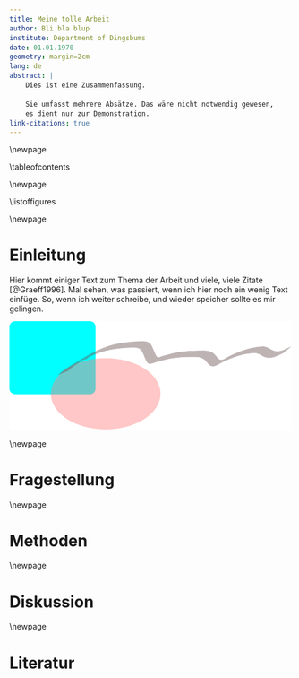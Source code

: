 ```yaml
---
title: Meine tolle Arbeit
author: Bli bla blup
institute: Department of Dingsbums
date: 01.01.1970
geometry: margin=2cm
lang: de
abstract: |
    Dies ist eine Zusammenfassung.

    Sie umfasst mehrere Absätze. Das wäre nicht notwendig gewesen,
    es dient nur zur Demonstration.
link-citations: true    
---
```

\newpage

\tableofcontents

\newpage

\listoffigures

\newpage

# Einleitung
Hier kommt einiger Text zum Thema der Arbeit und viele, viele Zitate [@Graeff1996]. Mal sehen, was passiert, wenn ich hier noch ein wenig Text einfüge. So, wenn ich weiter schreibe, und wieder speicher sollte es mir gelingen.

![Eine schnell mit Inkscape erstellte Abbildung zum Testen, ob das funktioniert](figure1.png)

\newpage

# Fragestellung

\newpage

# Methoden

\newpage

# Diskussion

\newpage

# Literatur
